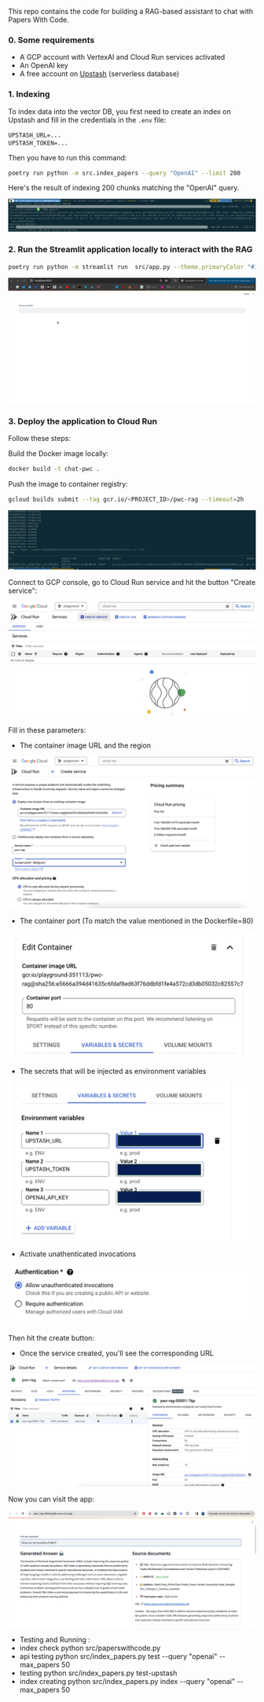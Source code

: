 This repo contains the code for building a RAG-based assistant to chat with Papers With Code.

### 0. Some requirements

- A GCP account with VertexAI and Cloud Run services activated
- An OpenAI key
- A free account on [Upstash](https://upstash.com/) (serverless database)


### 1.  Indexing

To index data into the vector DB, you first need to create an index on Upstash and fill in the credentials in the `.env` file:

```
UPSTASH_URL=...
UPSTASH_TOKEN=...
```

Then you have to run this command:

```bash
poetry run python -m src.index_papers --query "OpenAI" --limit 200
```

Here's the result of indexing 200 chunks matching the "OpenAI" query.

![](./assets/indexing.png)


### 2. Run the Streamlit application locally to interact with the RAG


```bash
poetry run python -m streamlit run  src/app.py --theme.primaryColor "#135aaf"
```

![](./assets/rag-upstash.gif)


### 3. Deploy the application to Cloud Run

Follow these steps:

Build the Docker image locally:

```bash
docker build -t chat-pwc .
```

Push the image to container registry:

```bash
gcloud builds submit --tag gcr.io/<PROJECT_ID>/pwc-rag --timeout=2h
```
![](./assets/push_image.png)

Connect to GCP console, go to Cloud Run service and hit the button "Create service":

![](./assets/cloud_run.png)

Fill in these parameters:

- The container image URL and the region

![](./assets/container_registry_region.png)

- The container port (To match the value mentioned in the Dockerfile=80)

![](./assets/port_value.png)

- The secrets that will be injected as environment variables

![](./assets/var_env.png)

- Activate unathenticated invocations

![](./assets/invocations.png)

Then hit the create button:

- Once the service created, you'll see the corresponding URL

![](./assets/app_url.png)

Now you can visit the app:

![](./assets/deployed_app.png)


- Testing and Running : 
- index check
python src/paperswithcode.py
- api testing
python src/index_papers.py test --query "openai" --max_papers 50
- testing
python src/index_papers.py test-upstash
- index creating 
python src/index_papers.py index --query "openai" --max_papers 50